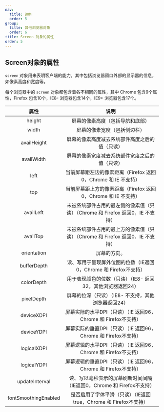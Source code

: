 ```yaml
---
nav:
  title: BOM
  order: 5
group:
  title: 其他浏览器对象
  order: 6
title: Screen 对象的属性
order: 5
---
```


## Screen对象的属性

`screen` 对象用来表明客户端的能力，其中包括浏览器窗口外部的显示器的信息，如像素高度和宽度等。

每个浏览器中的 `screen` 对象都包含着各不相同的属性，其中 Chrome 包含9个属性，Firefox 包含10个，IE8- 浏览器包含14个，IE9+ 浏览器包含17个。

属性          |    说明
:------------:|:-----------------------------:
height        | 屏幕的像素高度（包括导航和底部）
width         | 屏幕的像素宽度（包括侧边栏）
availHeight   | 屏幕的像素高度减去系统部件高度之后的值（只读）
availWidth    | 屏幕的像素宽度减去系统部件宽度之后的值（只读）
left          | 当前屏幕距左边的像素距离（Firefox 返回0，Chrome 和 IE 不支持）
top           | 当前屏幕距上方的像素距离（Firefox 返回0，Chrome 和 IE 不支持）
availLeft     | 未被系统部件占用的最左侧的像素值（只读）（Chrome 和 Firefox 返回0，IE 不支持）
availTop      | 未被系统部件占用的最上方的像素值（只读）（Chrome 和 Firefox 返回0，IE 不支持）
orientation	|	屏幕的方向。
bufferDepth   | 读、写用于呈现屏外位图的位数（IE返回0，Chrome 和 Firefox不支持）
colorDepth    | 用于表现颜色的位数（只读）（IE8- 返回32，其他浏览器返回24）
pixelDepth    | 屏幕的位深（只读）（IE8- 不支持，其他浏览器返回24）
deviceXDPI    | 屏幕实际的水平DPI（只读）（IE 返回96，Chrome 和 Firefox不支持）
deviceYDPI    | 屏幕实际的垂直DPI（只读）（IE 返回96，Chrome 和 Firefox不支持）
logicalXDPI   | 屏幕逻辑的水平DPI（只读）（IE 返回96，Chrome 和 Firefox不支持）
logicalYDPI   | 屏幕逻辑的垂直DPI（只读）（IE 返回96，Chrome 和 Firefox不支持）
updateInterval  | 读、写以毫秒表示的屏幕刷新时间间隔（IE返回0，Chrome 和 Firefox不支持）
fontSmoothingEnabled  | 是否启用了字体平滑（只读）（IE返回true，Chrome 和 Firefox不支持）
